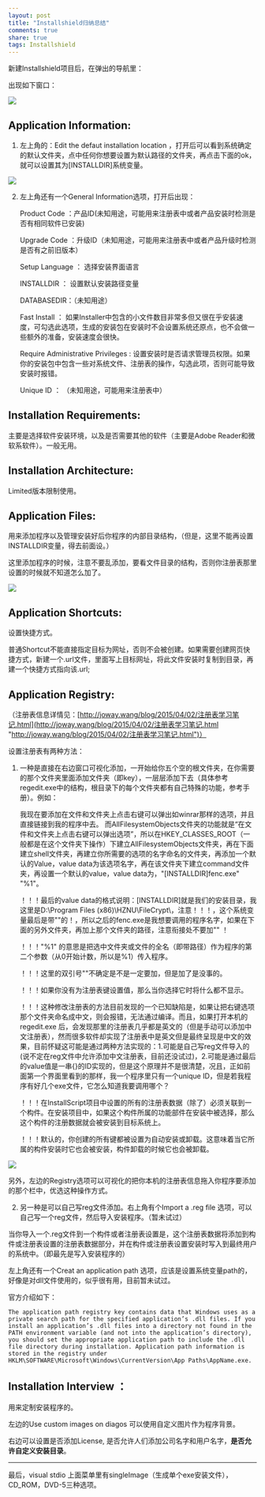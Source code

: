 ```yaml
---
layout: post
title: "Installshield归纳总结" 
comments: true
share: true
tags: Installshield
---
```



新建Installshield项目后，在弹出的导航里：

出现如下窗口：

![](http://ww2.sinaimg.cn/mw690/708485bfgw1eqr99e4nfkj20r20gfadm.jpg)

## Application Information:  ##

1. 左上角的：Edit the defaut installation location ，打开后可以看到系统确定的默认文件夹，点中任何你想要设置为默认路径的文件夹，再点击下面的ok，就可以设置其为[INSTALLDIR]系统变量。

![](http://ww4.sinaimg.cn/mw690/708485bfgw1eqr99en9kkj20ad0btjsq.jpg)

2. 左上角还有一个General Information选项，打开后出现：



	Product Code ：产品ID(未知用途，可能用来注册表中或者产品安装时检测是否有相同软件已安装)
	
	Upgrade Code ：升级ID（未知用途，可能用来注册表中或者产品升级时检测是否有之前旧版本）
	
	Setup Language ： 选择安装界面语言
	
	INSTALLDIR ： 设置默认安装路径变量
	
	DATABASEDIR：（未知用途）
	
	Fast Install ： 如果Installer中包含的小文件数目非常多但又很在乎安装速度，可勾选此选项，生成的安装包在安装时不会设置系统还原点，也不会做一些额外的准备，安装速度会很快。

	Require Administrative Privileges : 设置安装时是否请求管理员权限。如果你的安装包中包含一些对系统文件、注册表的操作，勾选此项，否则可能导致安装时报错。    
	
	Unique ID ： （未知用途，可能用来注册表中）







## Installation Requirements: ##

主要是选择软件安装环境，以及是否需要其他的软件（主要是Adobe Reader和微软系软件）。一般无用。

## Installation Architecture: ##

Limited版本限制使用。

## Application Files: ##

用来添加程序以及管理安装好后你程序的内部目录结构，（但是，这里不能再设置INSTALLDIR变量，得去前面设。）

这里添加程序的时候，注意不要乱添加，要看文件目录的结构，否则你注册表那里设置的时候就不知道怎么加了。

![](http://ww1.sinaimg.cn/mw690/708485bfgw1eqr99ezp9dj20r80ghq6j.jpg)

## Application Shortcuts: ##

设置快捷方式。

普通Shortcut不能直接指定目标为网址，否则不会被创建。如果需要创建网页快捷方式，新建一个.url文件，里面写上目标网址，将此文件安装时复制到目录，再建一个快捷方式指向该.url; 

## Application Registry: ##

（注册表信息详情见：[http://joway.wang/blog/2015/04/02/注册表学习笔记.html](http://joway.wang/blog/2015/04/02/注册表学习笔记.html "http://joway.wang/blog/2015/04/02/注册表学习笔记.html")）


设置注册表有两种方法：

1. 一种是直接在右边窗口可视化添加，一开始给你五个空的根文件夹，在你需要的那个文件夹里面添加文件夹（即key），一层层添加下去（具体参考regedit.exe中的结构，根目录下的每个文件夹都有自己特殊的功能，参考手册）。例如：

	我现在要添加在文件和文件夹上点击右键可以弹出如winrar那样的选项，并且直接链接到我的程序中去。
	而AllFilesystemObjects文件夹的功能就是“在文件和文件夹上点击右键可以弹出选项”，所以在HKEY_CLASSES_ROOT（一般都是在这个文件夹下操作）下建立AllFilesystemObjects文件夹，再在下面建立shell文件夹，再建立你所需要的选项的名字命名的文件夹，再添加一个默认的Value，value data为该选项名字，再在该文件夹下建立command文件夹，再设置一个默认的value，value data为，"[INSTALLDIR]fenc.exe" "%1"。

	！！！最后的value data的格式说明：[INSTALLDIR]就是我们的安装目录，我这里是D:\Program Files (x86)\HZNU\FileCrypt\，注意！！！，这个系统变量最后是带"\"的！，所以之后的fenc.exe是我想要调用的程序名字，如果在下面的另外文件夹，再加上那个文件夹的路径，注意衔接处不要加"\" ！

	！！！"%1" 的意思是把选中文件夹或文件的全名（即带路径）作为程序的第二个参数（从0开始计数，所以是%1）传入程序。

	！！！这里的双引号""不确定是不是一定要加，但是加了是没事的。

	！！！如果你没有为注册表键设置值，那么当你选择它时将什么都不显示。


	！！！这种修改注册表的方法目前发现的一个已知缺陷是，如果让把右键选项那个文件夹命名成中文，则会报错，无法通过编译。而且，如果打开本机的regedit.exe 后，会发现那里的注册表几乎都是英文的（但是手动可以添加中文注册表），然而很多软件却实现了注册表中是英文但是最终呈现是中文的效果，目前怀疑这可能是通过两种方法实现的：1.可能是自己写reg文件导入的(说不定在reg文件中允许添加中文注册表，目前还没试过)，2.可能是通过最后的value值是一串{}的ID实现的，但是这个原理并不是很清楚，况且，正如前面第一个界面里看到的那样，我一个程序里只有一个unique ID，但是若我程序有好几个exe文件，它怎么知道我要调用哪个？

	！！！在InstallScript项目中设置的所有的注册表数据（除了<Default>）必须关联到一个构件。在安装项目中，如果这个构件所属的功能部件在安装中被选择，那么这个构件的注册数据就会被安装到目标系统上。

	！！！默认的，你创建的所有键都被设置为自动安装或卸载。这意味着当它所属的构件安装时它也会被安装，构件卸载的时候它也会被卸载。

	


![](http://ww4.sinaimg.cn/mw690/708485bfgw1eqr99fg3mej20r60gkaea.jpg)

另外，左边的Registry选项可以可视化的把你本机的注册表信息拖入你程序要添加的那个栏中，优选这种操作方式。



2. 另一种是可以自己写reg文件添加。右上角有个Import a .reg file 选项，可以自己写一个reg文件，然后导入安装程序。（暂未试过）

当你导入一个.reg文件到一个构件或者注册表设置是，这个注册表数据将添加到构件或注册表设置的注册表数据部分，并在构件或注册表设置安装时写入到最终用户的系统中。（即最先是写入安装程序的）


左上角还有一个Creat an application path 选项，应该是设置系统变量path的，好像是对dll文件使用的，似乎很有用，目前暂未试过。

官方介绍如下：


	The application path registry key contains data that Windows uses as a private search path for the specified application’s .dll files. If you install an application’s .dll files into a directory not found in the PATH environment variable (and not into the application’s directory), you should set the appropriate application path to include the .dll file directory during installation. Application path information is stored in the registry under HKLM\SOFTWARE\Microsoft\Windows\CurrentVersion\App Paths\AppName.exe.



## Installation Interview ： ##

用来定制安装程序的。

左边的Use custom images on diagos 可以使用自定义图片作为程序背景。

右边可以设置是否添加License, 是否允许人们添加公司名字和用户名字，**是否允许自定义安装目录**。


----------


最后，visual stdio 上面菜单里有singleImage（生成单个exe安装文件），CD_ROM，DVD-5三种选项。

